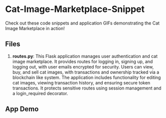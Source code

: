 # Cat-Image-Marketplace-Snippet


Check out these code snippets and application GIFs demonstrating the Cat Image Marketplace in action!


## Files

1. **routes.py**: This Flask application manages user authentication and cat image marketplace. It provides routes for logging in, signing up, and logging out, with user emails encrypted for security. Users can view, buy, and sell cat images, with transactions and ownership tracked via a blockchain like system. The application includes functionality for editing cat images, viewing transaction history, and ensuring secure token transactions. It protects sensitive routes using session management and a login_required decorator.
   


## App Demo
